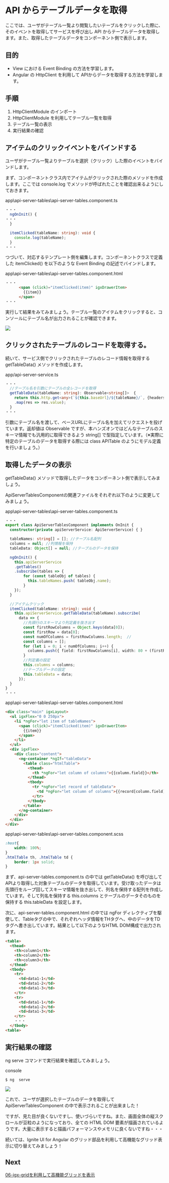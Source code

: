 # API からテーブルデータを取得

ここでは、ユーザがテーブル一覧より閲覧したいテーブルをクリックした際に、そのイベントを取得してサービスを呼び出し API からテーブルデータを取得します。また、取得したテーブルデータをコンポーネント側で表示します。


## 目的
- View における Event Binding の方法を学習します。
- Angular の HttpClient を利用して APIからデータを取得する方法を学習します。

## 手順
1. HttpClientModule のインポート
2. HttpClientModule を利用してテーブル一覧を取得
3. テーブル一覧の表示
4. 実行結果の確認


## アイテムのクリックイベントをバインドする

ユーザがテーブル一覧よりテーブルを選択（クリック）した際のイベントをバインドします。

まず、コンポーネントクラス内でアイテムがクリックされた際のメソッドを作成します。ここでは console.log でメソッドが呼ばれたことを確認出来るようにしておきます。


app\api-server-tables\api-server-tables.component.ts
```ts
・・・
  ngOnInit() {
・・・
  }

  itemClicked(tableName: string): void {
    console.log(tableName);
  }
・・・
```
つづいて、対応するテンプレート側を編集します。コンポーネントクラスで定義した itemClicked() を以下のような Event Binding の記述でバインドします。

app\api-server-tables\api-server-tables.component.html

```html
・・・
      <span (click)="itemClicked(item)" igxDrawerItem>
        {{item}}
      </span>
・・・
```

実行して結果をみてみましょう。テーブル一覧のアイテムをクリックすると、コンソールにテーブル名が出力されることが確認できます。

![](assets/05-01.png)

## クリックされたテーブルのレコードを取得する。

続いて、サービス側でクリックされたテーブルのレコード情報を取得する getTableData() メソッドを作成します。

app/api-server-service.ts

```ts
・・・
  //テーブル名を引数にテーブルの全レコードを取得
  getTableData(tableName: string): Observable<string[]>  {
    return this.http.get<any>(`${this.baseUrl}/${tableName}/`, {headers: this.headers})
    .map(res => res.value);
  }
・・・
```

引数にテーブル名を渡して、ベースURLにテーブル名を加えてリクエストを投げています。返却値は Observable ですが、本ハンズオンではどんなテーブルのスキーマ情報でも汎用的に取得できるよう string[] で型指定しています。（※実際に特定のテーブルのデータを取得する際には class APITable のようにモデル定義を行いましょう。）

## 取得したデータの表示

getTableData() メソッドで取得したデータをコンポーネント側で表示してみましょう。

ApiServerTablesComponentの関連ファイルをそれぞれ以下のように変更してみましょう。

app\api-server-tables\api-server-tables.component.ts
```ts
・・・
export class ApiServerTablesComponent implements OnInit {
  constructor(private apiServerService: ApiServerService) { }

  tableNames: string[] = []; //テーブル名配列
  columns = null; //列情報を保持
  tableData: Object[] = null; //テーブルのデータを保持

  ngOnInit() {
    this.apiServerService
    .getTables()
    .subscribe(tables => {
        for (const tableObj of tables) {
          this.tableNames.push( tableObj.name);
        }
    });
  }

  //アイテムクリック
  itemClicked(tableName: string): void {
    this.apiServerService.getTableData(tableName).subscribe(
      data => {
        //先頭行のスキーマより列定義を抜き出す
        const firstRowColumns = Object.keys(data[0]);
        const firstRow = data[0];
        const numOfColumns = firstRowColumns.length;  //
        const columns = [];
        for (let i = 0; i < numOfColumns; i++) {
          columns.push({ field: firstRowColumns[i], width: 80 + (firstRowColumns[i].length * 10)});
        }
        //列定義の設定
        this.columns = columns;
        //テーブルデータの設定
        this.tableData = data;
      });
  }
}
・・・
```

app\api-server-tables\api-server-tables.component.html

```html
<div class="main" igxLayout>
  <ul igxFlex="0 0 250px">
    <li *ngFor="let item of tableNames">
      <span (click)="itemClicked(item)" igxDrawerItem>
        {{item}}
      </span>
    </li>
  </ul>
  <div igxFlex>
    <div class="content">
      <ng-container *ngIf="tableData">
        <table class="htmlTable">
          <thead>
            <th *ngFor="let column of columns">{{column.field}}</th>
          </thead>
          <tbody>
            <tr *ngFor="let record of tableData">
              <td *ngFor="let column of columns">{{record[column.field]}}</td>
            </tr>
          </tbody>
        </table>
      </ng-container> 
    </div>
  </div>
</div>
```

app\api-server-tables\api-server-tables.component.scss

```css
:host{
    width: 100%;
}
.htmlTable th, .htmlTable td {
    border: 1px solid;
}
```

まず、api-server-tables.component.ts の中では getTableData() を呼び出してAPIより取得した対象テーブルのデータを取得しています。受け取ったデータは先頭行をループ回してスキーマ情報を抜き出して、列名を保持する配列を作成しています。そして列名を保持する this.columns とテーブルのデータそのものを保持する this.tableData を設定します。

次に、api-server-tables.component.html の中では ngFor ディレクティブを駆使して、Tableタグの中で、それぞれヘッダ情報をTHタグへ、中のデータをTDタグへ書き出しています。結果として以下のようなHTML DOM構成で出力されます。

```html
<table>
  <thead>
    <th>column1</th>
    <th>column2</th>
    <th>column3</th>
  </thead>
  <tbody>
    <tr>
      <td>data1-1</td>
      <td>data1-2</td>
      <td>data1-3</td>
    </tr>
    <tr>
      <td>data1-1</td>
      <td>data1-2</td>
      <td>data1-3</td>
    </tr>
    ・・・
  </tbody>
<table>
```

## 実行結果の確認

ng serve コマンドで実行結果を確認してみましょう。

console

```sh
$ ng  serve
```

![](assets/05-02.png)

これで、ユーザが選択したテーブルのデータを取得して ApiServerTablesComponent の中で表示されることが出来ました！

ですが、見た目が良くないですし、使いづらいですね。また、画面全体の縦スクロールが豆粒のようになっており、全ての HTML DOM 要素が描画されているようです。大量に表示すると描画パフォーマンスやメモリに良くないですね・・・

続いては、Ignite UI for Angular のグリッド部品を利用して高機能なグリッド表示に切り替えてみましょう！

## Next
[06-igx-gridを利用して高機能グリッドを表示](06-igx-gridを利用して高機能グリッドを表示.md) 


